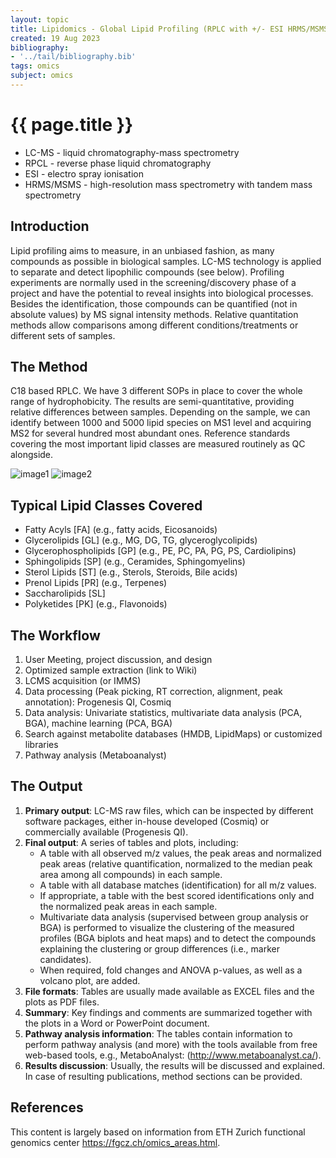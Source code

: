 ```yaml
---
layout: topic
title: Lipidomics - Global Lipid Profiling (RPLC with +/- ESI HRMS/MSMS)
created: 19 Aug 2023
bibliography:
- '../tail/bibliography.bib'
tags: omics
subject: omics
---
```

{{ page.title }}
================

<!-- * TOC -->
<!-- {:toc} -->

* LC-MS - liquid chromatography-mass spectrometry
* RPCL - reverse phase liquid chromatography
* ESI - electro spray ionisation
* HRMS/MSMS - high-resolution mass spectrometry with tandem mass spectrometry

## Introduction

Lipid profiling aims to measure, in an unbiased fashion, as many compounds as possible in biological samples. LC-MS technology is applied to separate and detect lipophilic compounds (see below). Profiling experiments are normally used in the screening/discovery phase of a project and have the potential to reveal insights into biological processes. Besides the identification, those compounds can be quantified (not in absolute values) by MS signal intensity methods. Relative quantitation methods allow comparisons among different conditions/treatments or different sets of samples.

## The Method

C18 based RPLC. We have 3 different SOPs in place to cover the whole range of hydrophobicity. The results are semi-quantitative, providing relative differences between samples. Depending on the sample, we can identify between 1000 and 5000 lipid species on MS1 level and acquiring MS2 for several hundred most abundant ones. Reference standards covering the most important lipid classes are measured routinely as QC alongside.

![image1](https://fgcz.ch/omics_areas/met/applications/gct_1-standard-metabolite-profiling2/_jcr_content/par/fullwidthimage/image.imageformat.1286.1933603290.png)
![image2](https://fgcz.ch/omics_areas/met/applications/gct_1-standard-metabolite-profiling2/_jcr_content/par/fullwidthimage_1727928184/image.imageformat.1286.663528636.png)

## Typical Lipid Classes Covered

- Fatty Acyls [FA] (e.g., fatty acids, Eicosanoids)
- Glycerolipids [GL] (e.g., MG, DG, TG, glyceroglycolipids)
- Glycerophospholipids [GP] (e.g., PE, PC, PA, PG, PS, Cardiolipins)
- Sphingolipids [SP] (e.g., Ceramides, Sphingomyelins)
- Sterol Lipids [ST] (e.g., Sterols, Steroids, Bile acids)
- Prenol Lipids [PR] (e.g., Terpenes)
- Saccharolipids [SL]
- Polyketides [PK] (e.g., Flavonoids)

## The Workflow

1. User Meeting, project discussion, and design
2. Optimized sample extraction (link to Wiki)
3. LCMS acquisition (or IMMS)
4. Data processing (Peak picking, RT correction, alignment, peak annotation): Progenesis QI, Cosmiq
5. Data analysis: Univariate statistics, multivariate data analysis (PCA, BGA), machine learning (PCA, BGA)
6. Search against metabolite databases (HMDB, LipidMaps) or customized libraries
7. Pathway analysis (Metaboanalyst)

## The Output

1. **Primary output**: LC-​MS raw files, which can be inspected by different software packages, either in-​house developed (Cosmiq) or commercially available (Progenesis QI).
2. **Final output**: A series of tables and plots, including:
    - A table with all observed m/z values, the peak areas and normalized peak areas (relative quantification, normalized to the median peak area among all compounds) in each sample.
    - A table with all database matches (identification) for all m/z values.
    - If appropriate, a table with the best scored identifications only and the normalized peak areas in each sample.
    - Multivariate data analysis (supervised between group analysis or BGA) is performed to visualize the clustering of the measured profiles (BGA biplots and heat maps) and to detect the compounds explaining the clustering or group differences (i.e., marker candidates).
    - When required, fold changes and ANOVA p-values, as well as a volcano plot, are added.
3. **File formats**: Tables are usually made available as EXCEL files and the plots as PDF files.
4. **Summary**: Key findings and comments are summarized together with the plots in a Word or PowerPoint document.
5. **Pathway analysis information**: The tables contain information to perform pathway analysis (and more) with the tools available from free web-based tools, e.g., MetaboAnalyst: (http://www.metaboanalyst.ca/).
6. **Results discussion**: Usually, the results will be discussed and explained. In case of resulting publications, method sections can be provided.

## References

This content is largely based on information from ETH Zurich functional genomics center 
<https://fgcz.ch/omics_areas.html>.
